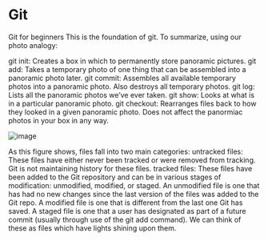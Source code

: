 # Git
Git for beginners
This is the foundation of git. To summarize, using our photo analogy:

git init: Creates a box in which to permanently store panoramic pictures.
git add: Takes a temporary photo of one thing that can be assembled into a panoramic photo later.
git commit: Assembles all available temporary photos into a panoramic photo. Also destroys all temporary photos.
git log: Lists all the panoramic photos we’ve ever taken.
git show: Looks at what is in a particular panoramic photo.
git checkout: Rearranges files back to how they looked in a given panoramic photo. Does not affect the panormiac photos in your box in any way.

![image](https://user-images.githubusercontent.com/60707406/184521953-e764264c-b928-4e40-92c4-8fe0f1c87bc0.png)

As this figure shows, files fall into two main categories:
untracked files: These files have either never been tracked or were removed from tracking. Git is not maintaining history for these files.
tracked files: These files have been added to the Git repository and can be in various stages of modification: unmodified, modified, or staged.
An unmodified file is one that has had no new changes since the last version of the files was added to the Git repo.
A modified file is one that is different from the last one Git has saved.
A staged file is one that a user has designated as part of a future commit (usually through use of the git add command). We can think of these as files which have lights shining upon them.
